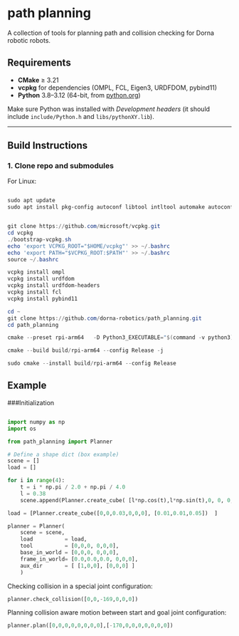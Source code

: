 # path planning
A collection of tools for planning path and collision checking for Dorna robotic robots.

## Requirements
- **CMake** ≥ 3.21  
- **vcpkg** for dependencies (OMPL, FCL, Eigen3, URDFDOM, pybind11)  
- **Python** 3.8–3.12 (64-bit, from [python.org](https://www.python.org/downloads/))  

Make sure Python was installed with *Development headers* (it should include `include/Python.h` and `libs/pythonXY.lib`).

---

## Build Instructions

### 1. Clone repo and submodules
For Linux:

```powershell

sudo apt update
sudo apt install pkg-config autoconf libtool intltool automake autoconf-archive gettext


git clone https://github.com/microsoft/vcpkg.git
cd vcpkg
./bootstrap-vcpkg.sh
echo 'export VCPKG_ROOT="$HOME/vcpkg"' >> ~/.bashrc
echo 'export PATH="$VCPKG_ROOT:$PATH"' >> ~/.bashrc
source ~/.bashrc

vcpkg install ompl
vcpkg install urdfdom
vcpkg install urdfdom-headers
vcpkg install fcl
vcpkg install pybind11

cd ~
git clone https://github.com/dorna-robotics/path_planning.git
cd path_planning

cmake --preset rpi-arm64   -D Python3_EXECUTABLE="$(command -v python3)"   -D Python3_INCLUDE_DIR="/usr/include/python3.11"   -D Python3_LIBRARY="/usr/lib/aarch64-linux-gnu/libpython3.11.so"

cmake --build build/rpi-arm64 --config Release -j

sudo cmake --install build/rpi-arm64 --config Release

```


## Example

###Initialization
```python

import numpy as np
import os 

from path_planning import Planner

# Define a shape dict (box example)
scene = []
load = []

for i in range(4):
    t = i * np.pi / 2.0 + np.pi / 4.0
    l = 0.38
    scene.append(Planner.create_cube( [l*np.cos(t),l*np.sin(t),0, 0, 0, 0],[0.05, 0.05, 0.8] ))

load = [Planner.create_cube([0,0,0.03,0,0,0], [0.01,0.01,0.05])  ]

planner = Planner(    
    scene = scene,
    load          = load,
    tool          = [0,0,0, 0,0,0],
    base_in_world = [0,0,0, 0,0,0],
    frame_in_world= [0.0,0.0,0.0, 0,0,0],
    aux_dir       = [ [1,0,0], [0,0,0] ]
    )
```

Checking collision in a special joint configuration:

```python
planner.check_collision([0,0,-169,0,0,0])
```

Planning collision aware motion between start and goal joint configuration:

```python
planner.plan([0,0,0,0,0,0,0,0],[-170,0,0,0,0,0,0,0])
```